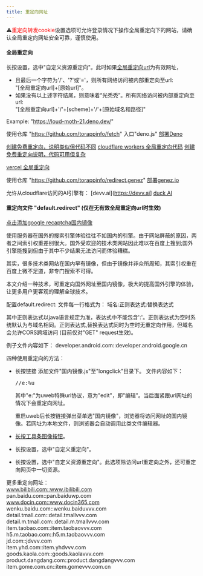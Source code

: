 ```yaml
---
title: 重定向网址
---
```

⚠️<span style="color:red">重定向转发cookie</span>设置选项可允许登录情况下操作全局重定向下的网站，请确认全局重定向网址安全可靠，谨慎使用。

#### 全局重定向
长按设置，选中"自定义资源重定向"。此时如果<a href="i:60/data/data/info.torapp.uweb/files/config.html:https://jamesfengcao.codeberg.page/zh/searchurl/config.html">全局重定向url</a>为有效网址，
- 且最后一个字符为'/'、'?'或'='，则所有网络访问被内部重定向至url:  
"[全局重定向url]+[原始url]"。
- 如果没有以上述字符结尾，则意味着“光秃秃”。所有网络访问被内部重定向至url:  
"[全局重定向url]+'/'+[scheme]+'/'+[原始域名和路径]"

Example: "https://loud-moth-21.deno.dev/"

使用仓库 "https://github.com/torappinfo/fetch" 入口"deno.js" [部署Deno](https://deno.com/deploy)

[创建免费重定向，说明类似但代码不同](https://gitee.com/jja8/NewBingGoGo.wikis/blob/master/创建魔法链接/使用免费的的云服务提供商创建魔法链接.md)
[cloudflare workers 全局重定向代码](../../en/searchurl/cloudflare/redirect.js)
[创建免费重定向说明，代码可用但复杂](https://github.com/gaboolic/cloudflare-reverse-proxy)

[vercel 全局重定向](https://github.com/torappinfo/vercel)

使用仓库 "https://github.com/torappinfo/redirect.genez" [部署genez.io](https://genez.io)

允许从cloudflare访问的AI引擎有：
[devv.ai](https://devv.ai]
[duck AI](https://duckduckgo.com?t=h_&ia=chat&q=hi)

#### 重定向文件 "default.redirect" (仅在无有效全局重定向url时生效)
<a target="_self" href="i:0gdefault.redirect:../searchurl/txt/redirect.cfg">点击添加google recaptcha国内镜像</a>

使用服务器在国外的搜索引擎体验往往不如国内的引擎。由于网站屏蔽的原因，两者之间索引权重差别很大。国外受欢迎的技术类网站因此难以在百度上搜到;国外引擎能搜到但由于其中不少结果无法访问而体验糟糕。

其实，很多技术类网站在国内早有镜像，但由于镜像并非众所周知，其索引权重在百度上微不足道，非专门搜索不可得。

本文介绍一种技术，可重定向国外网址至国内镜像，极大的提高国外引擎的体验，让更多用户更客观的理解全球技术。

配置default.redirect:
文件每一行格式为：
域名:正则表达式:替换表达式

其中正则表达式以java语言规定为准，表达式中不能包含':'。正则表达式为空时系统默认为与域名相同。正则表达式,替换表达式同时为空时无重定向作用，但域名会允许CORS跨域访问 (目前仅对"GET" request生效)。

例子文件内容如下：
developer.android.com::developer.android.google.cn

四种使用重定向的方法：
- 长按链接
  添加文件"国内镜像.js"至"longclick"目录下。
  文件内容如下：
  <pre>//e:%u</pre>

  其中"e:"为uweb特殊url协议，意为"edit"，即"编辑"。当后面紧跟url网址的情况下会重定向网址。

  重启uweb后长按链接弹出菜单选"国内镜像"，浏览器将访问网址的国内镜像。若网址为本地文件，则浏览器会自动调用此类文件编辑器。

- [长按工具条图像按钮](../urls/index.html#)。
- 长按设置，选中"自定义重定向"。
- 长按设置，选中"自定义资源重定向"。此选项除访问url重定向之外，还可重定向网页中一切资源。

更多重定向网址：  
www.bilibili.com::www.ibilibili.com  
pan.baidu.com::pan.baiduwp.com  
www.docin.com::www.docin365.com  
wenku.baidu.com::wenku.baiduvvv.com  
detail.tmall.com::detail.tmallvvv.com  
detail.m.tmall.com::detail.m.tmallvvv.com  
item.taobao.com::item.taobaovvv.com  
h5.m.taobao.com::h5.m.taobaovvv.com  
jd.com::jdvvv.com  
item.yhd.com::item.yhdvvv.com  
goods.kaola.com::goods.kaolavvv.com  
product.dangdang.com::product.dangdangvvv.com  
item.gome.com.cn::item.gomevvv.com.cn


